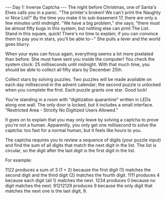 --- Day 1: Inverse Captcha --- The night before Christmas, one of Santa's Elves
calls you in a panic. "The printer's broken! We can't print the Naughty or Nice
List!" By the time you make it to sub-basement 17, there are only a few minutes
until midnight. "We have a big problem," she says; "there must be almost fifty
bugs in this system, but nothing else can print The List. Stand in this square,
quick! There's no time to explain; if you can convince them to pay you in stars,
you'll be able to--" She pulls a lever and the world goes blurry.

When your eyes can focus again, everything seems a lot more pixelated than
before. She must have sent you inside the computer! You check the system clock:
25 milliseconds until midnight. With that much time, you should be able to
collect all fifty stars by December 25th.

Collect stars by solving puzzles. Two puzzles will be made available on each day
millisecond in the advent calendar; the second puzzle is unlocked when you
complete the first. Each puzzle grants one star. Good luck!

You're standing in a room with "digitization quarantine" written in LEDs along
one wall. The only door is locked, but it includes a small interface.
"Restricted Area - Strictly No Digitized Users Allowed."

It goes on to explain that you may only leave by solving a captcha to prove
you're not a human. Apparently, you only get one millisecond to solve the
captcha: too fast for a normal human, but it feels like hours to you.

The captcha requires you to review a sequence of digits (your puzzle input) and
find the sum of all digits that match the next digit in the list. The list is
circular, so the digit after the last digit is the first digit in the list.

For example:

1122 produces a sum of 3 (1 + 2) because the first digit (1) matches the second
digit and the third digit (2) matches the fourth digit. 1111 produces 4 because
each digit (all 1) matches the next. 1234 produces 0 because no digit matches
the next. 91212129 produces 9 because the only digit that matches the next one
is the last digit, 9.
